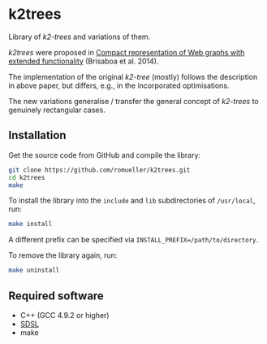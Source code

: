 # k2trees

Library of _k2-trees_ and variations of them.

_k2trees_ were proposed in [Compact representation of Web graphs with extended functionality](http://doi.org/10.1016/j.is.2013.08.003) (Brisaboa et al. 2014).

The implementation of the original _k2-tree_ (mostly) follows the description in above paper, but differs, e.g., in the incorporated optimisations.

The new variations generalise / transfer the general concept of _k2-trees_ to genuinely rectangular cases.

## Installation
Get the source code from GitHub and compile the library:

```sh
git clone https://github.com/romueller/k2trees.git
cd k2trees
make
```

To install the library into the `include` and `lib` subdirectories of `/usr/local`, run:

```sh
make install
```

A different prefix can be specified via `INSTALL_PREFIX=/path/to/directory`.


To remove the library again, run:

```sh
make uninstall
```


## Required software
 * C++ (GCC 4.9.2 or higher)
 * [SDSL](https://github.com/simongog/sdsl-lite)
 * make

